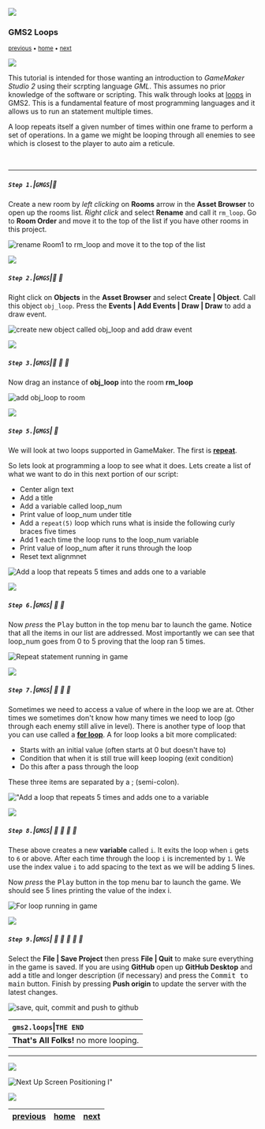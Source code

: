 ![](../images/line3.png)

### GMS2 Loops

<sub>[previous](../spositioning-text/README.md#user-content-gms2-positioning-text) • [home](../README.md#user-content-gamemaker-studio-2-getting-started) • [next](../variables/README.md#user-content-gms2-variables)</sub>

![](../images/line3.png)

This tutorial is intended for those wanting an introduction to <i>GameMaker Studio 2</i> using their scrpting language <i>GML</i>. This assumes no prior knowledge of the software or scripting. This walk through looks at [loops](https://manual.yoyogames.com/GameMaker_Language/GML_Overview/Language_Features/for.htm) in GMS2. This is a fundamental feature of most programming languages and it allows us to run an statement multiple times.

A loop repeats itself a given number of times within one frame to perform a set of operations.  In a game we might be looping through all enemies to see which is closest to the player to auto aim a reticule.

<br>

---

##### `Step 1.`\|`GMGS`|:small_blue_diamond:

Create a new room by *left clicking* on **Rooms** arrow in the **Asset Browser** to open up the rooms list.  *Right click* and select **Rename** and call it `rm_loop`. Go to **Room Order** and move it to the top of the list if you have other rooms in this project.

![rename Room1 to rm_loop and move it to the top of the list](images/loopRoom.gif)


![](../images/line2.png)

##### `Step 2.`\|`GMGS`|:small_blue_diamond: :small_blue_diamond: 

Right click on **Objects** in the **Asset Browser** and select **Create | Object**.  Call this object `obj_loop`.  Press the **Events | Add Events | Draw | Draw** to add a draw event. 

![create new object called obj_loop and add draw event](images/addLoopObj.gif)

![](../images/line2.png)

##### `Step 3.`\|`GMGS`|:small_blue_diamond: :small_blue_diamond: :small_blue_diamond:

Now drag an instance of **obj_loop** into the room **rm_loop**

![add obj_loop to room](images/addObjLoopToRoom.png)

![](../images/line2.png)

##### `Step 5.`\|`GMGS`| :small_orange_diamond:

We will look at two loops supported in GameMaker.  The first is **[repeat](https://manual.yoyogames.com/GameMaker_Language/GML_Overview/Language_Features/repeat.htm)**.

So lets look at programming a loop to see what it does. Lets create a list of what we want to do in this next portion of our script:

* Center align text
* Add a title
* Add a variable called loop_num
* Print value of loop_num under title
* Add a `repeat(5)` loop which runs what is inside the following curly braces five times
* Add 1 each time the loop runs to the loop_num variable
* Print value of loop_num after it runs through the loop
* Reset text alignmnet

![Add a loop that repeats 5 times and adds one to a variable](images/repeatLoop.png)

![](../images/line2.png)

##### `Step 6.`\|`GMGS`| :small_orange_diamond: :small_blue_diamond:

Now *press* the <kbd>Play</kbd> button in the top menu bar to launch the game. Notice that all the items in our list are addressed. Most importantly we can see that loop_num goes from 0 to 5 proving that the loop ran 5 times.

![Repeat statement running in game](images/repeatLoopInGame.png)

![](../images/line2.png)

##### `Step 7.`\|`GMGS`| :small_orange_diamond: :small_blue_diamond: :small_blue_diamond:

Sometimes we need to access a value of where in the loop we are at.  Other times we sometimes don't know how many times we need to loop (go through each enemy still alive in level). There is another type of loop that you can use called a **[for loop](https://manual.yoyogames.com/GameMaker_Language/GML_Overview/Language_Features/for.htm)**.  A for loop looks a bit more complicated:

* Starts with an initial value (often starts at 0 but doesn't have to)
* Condition that when it is still true will keep looping (exit condition)
* Do this after a pass through the loop 

These three items are separated by a ; (semi-colon). 


!["Add a loop that repeats 5 times and adds one to a variable](images/forLoopScript.png)

![](../images/line2.png)

##### `Step 8.`\|`GMGS`| :small_orange_diamond: :small_blue_diamond: :small_blue_diamond: :small_blue_diamond:

These above creates a new **variable** called `i`.  It exits the loop when `i` gets to `6` or above.  After each time through the loop `i` is incremented by `1`. We use the index value `i` to add spacing to the text as we will be adding 5 lines.

Now *press* the <kbd>Play</kbd> button in the top menu bar to launch the game. We should see 5 lines printing the value of the index i.

![For loop running in game](images/forLoopInGame.png)

![](../images/line2.png)

##### `Step 9.`\|`GMGS`| :small_orange_diamond: :small_blue_diamond: :small_blue_diamond: :small_blue_diamond: :small_blue_diamond:

Select the **File | Save Project** then press **File | Quit** to make sure everything in the game is saved. If you are using **GitHub** open up **GitHub Desktop** and add a title and longer description (if necessary) and press the <kbd>Commit to main</kbd> button. Finish by pressing **Push origin** to update the server with the latest changes.

![save, quit, commit and push to github](images/GitHub.png)

| `gms2.loops`\|`THE END`| 
| :--- |
| **That's All Folks!** no more looping. |

___

![](../images/line.png)

<!-- <img src="https://via.placeholder.com/1000x100/45D7CA/000000/?text=Next Up Screen Positioning I"> -->
![Next Up Screen Positioning I"](images/banner.png)

![](../images/line.png)

| [previous](../positioning-text/README.md#user-content-gms2-positioning-text)| [home](../README.md#user-content-gamemaker-studio-2-getting-started) | [next](../variables/README.md#user-content-gms2-variables)|
|---|---|---|